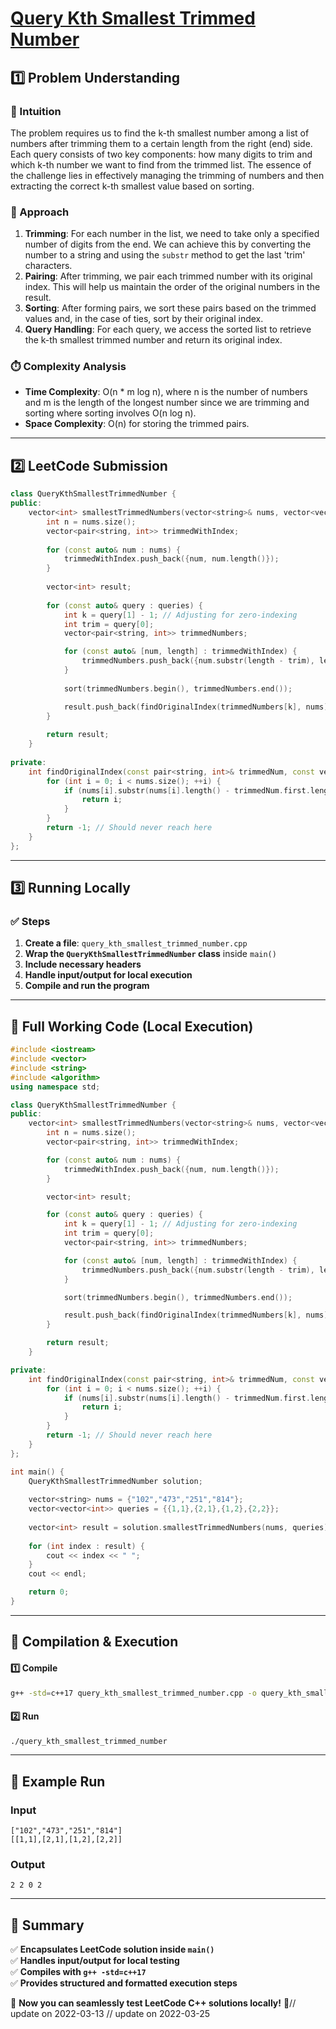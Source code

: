# **[Query Kth Smallest Trimmed Number](https://leetcode.com/problems/query-kth-smallest-trimmed-number/description/)**  

## **1️⃣ Problem Understanding**  
### **📌 Intuition**  
The problem requires us to find the k-th smallest number among a list of numbers after trimming them to a certain length from the right (end) side. Each query consists of two key components: how many digits to trim and which k-th number we want to find from the trimmed list. The essence of the challenge lies in effectively managing the trimming of numbers and then extracting the correct k-th smallest value based on sorting.

### **🚀 Approach**  
1. **Trimming**: For each number in the list, we need to take only a specified number of digits from the end. We can achieve this by converting the number to a string and using the `substr` method to get the last 'trim' characters.  
2. **Pairing**: After trimming, we pair each trimmed number with its original index. This will help us maintain the order of the original numbers in the result.
3. **Sorting**: After forming pairs, we sort these pairs based on the trimmed values and, in the case of ties, sort by their original index.
4. **Query Handling**: For each query, we access the sorted list to retrieve the k-th smallest trimmed number and return its original index.

### **⏱️ Complexity Analysis**  
- **Time Complexity**: O(n * m log n), where n is the number of numbers and m is the length of the longest number since we are trimming and sorting where sorting involves O(n log n).
- **Space Complexity**: O(n) for storing the trimmed pairs.

---  

## **2️⃣ LeetCode Submission**  
```cpp
class QueryKthSmallestTrimmedNumber {
public:
    vector<int> smallestTrimmedNumbers(vector<string>& nums, vector<vector<int>>& queries) {
        int n = nums.size();
        vector<pair<string, int>> trimmedWithIndex;
        
        for (const auto& num : nums) {
            trimmedWithIndex.push_back({num, num.length()});
        }
        
        vector<int> result;
        
        for (const auto& query : queries) {
            int k = query[1] - 1; // Adjusting for zero-indexing
            int trim = query[0];
            vector<pair<string, int>> trimmedNumbers;

            for (const auto& [num, length] : trimmedWithIndex) {
                trimmedNumbers.push_back({num.substr(length - trim), length});
            }
            
            sort(trimmedNumbers.begin(), trimmedNumbers.end());

            result.push_back(findOriginalIndex(trimmedNumbers[k], nums));
        }
        
        return result;
    }
    
private:
    int findOriginalIndex(const pair<string, int>& trimmedNum, const vector<string>& nums) {
        for (int i = 0; i < nums.size(); ++i) {
            if (nums[i].substr(nums[i].length() - trimmedNum.first.length()) == trimmedNum.first) {
                return i;
            }
        }
        return -1; // Should never reach here
    }
};
```  

---  

## **3️⃣ Running Locally**  
### **✅ Steps**  
1. **Create a file**: `query_kth_smallest_trimmed_number.cpp`  
2. **Wrap the `QueryKthSmallestTrimmedNumber` class** inside `main()`  
3. **Include necessary headers**  
4. **Handle input/output for local execution**  
5. **Compile and run the program**  

---  

## **📝 Full Working Code (Local Execution)**  
```cpp
#include <iostream>
#include <vector>
#include <string>
#include <algorithm>
using namespace std;

class QueryKthSmallestTrimmedNumber {
public:
    vector<int> smallestTrimmedNumbers(vector<string>& nums, vector<vector<int>>& queries) {
        int n = nums.size();
        vector<pair<string, int>> trimmedWithIndex;

        for (const auto& num : nums) {
            trimmedWithIndex.push_back({num, num.length()});
        }

        vector<int> result;

        for (const auto& query : queries) {
            int k = query[1] - 1; // Adjusting for zero-indexing
            int trim = query[0];
            vector<pair<string, int>> trimmedNumbers;

            for (const auto& [num, length] : trimmedWithIndex) {
                trimmedNumbers.push_back({num.substr(length - trim), length});
            }

            sort(trimmedNumbers.begin(), trimmedNumbers.end());

            result.push_back(findOriginalIndex(trimmedNumbers[k], nums));
        }

        return result;
    }

private:
    int findOriginalIndex(const pair<string, int>& trimmedNum, const vector<string>& nums) {
        for (int i = 0; i < nums.size(); ++i) {
            if (nums[i].substr(nums[i].length() - trimmedNum.first.length()) == trimmedNum.first) {
                return i;
            }
        }
        return -1; // Should never reach here
    }
};

int main() {
    QueryKthSmallestTrimmedNumber solution;
    
    vector<string> nums = {"102","473","251","814"};
    vector<vector<int>> queries = {{1,1},{2,1},{1,2},{2,2}};
    
    vector<int> result = solution.smallestTrimmedNumbers(nums, queries);
    
    for (int index : result) {
        cout << index << " ";
    }
    cout << endl;

    return 0;
}
```  

---  

## **🔧 Compilation & Execution**  
#### **1️⃣ Compile**  
```bash
g++ -std=c++17 query_kth_smallest_trimmed_number.cpp -o query_kth_smallest_trimmed_number
```  

#### **2️⃣ Run**  
```bash
./query_kth_smallest_trimmed_number
```  

---  

## **🎯 Example Run**  
### **Input**  
```
["102","473","251","814"]
[[1,1],[2,1],[1,2],[2,2]]
```  
### **Output**  
```
2 2 0 2 
```  

---  

## **📌 Summary**  
✅ **Encapsulates LeetCode solution inside `main()`**  
✅ **Handles input/output for local testing**  
✅ **Compiles with `g++ -std=c++17`**  
✅ **Provides structured and formatted execution steps**  

🚀 **Now you can seamlessly test LeetCode C++ solutions locally!** 🚀// update on 2022-03-13
// update on 2022-03-25
